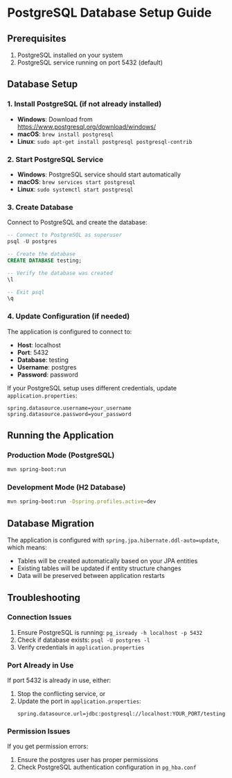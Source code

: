 # PostgreSQL Database Setup Guide

## Prerequisites
1. PostgreSQL installed on your system
2. PostgreSQL service running on port 5432 (default)

## Database Setup

### 1. Install PostgreSQL (if not already installed)
- **Windows**: Download from https://www.postgresql.org/download/windows/
- **macOS**: `brew install postgresql`
- **Linux**: `sudo apt-get install postgresql postgresql-contrib`

### 2. Start PostgreSQL Service
- **Windows**: PostgreSQL service should start automatically
- **macOS**: `brew services start postgresql`
- **Linux**: `sudo systemctl start postgresql`

### 3. Create Database
Connect to PostgreSQL and create the database:

```sql
-- Connect to PostgreSQL as superuser
psql -U postgres

-- Create the database
CREATE DATABASE testing;

-- Verify the database was created
\l

-- Exit psql
\q
```

### 4. Update Configuration (if needed)
The application is configured to connect to:
- **Host**: localhost
- **Port**: 5432
- **Database**: testing
- **Username**: postgres
- **Password**: password

If your PostgreSQL setup uses different credentials, update `application.properties`:

```properties
spring.datasource.username=your_username
spring.datasource.password=your_password
```

## Running the Application

### Production Mode (PostgreSQL)
```bash
mvn spring-boot:run
```

### Development Mode (H2 Database)
```bash
mvn spring-boot:run -Dspring.profiles.active=dev
```

## Database Migration
The application is configured with `spring.jpa.hibernate.ddl-auto=update`, which means:
- Tables will be created automatically based on your JPA entities
- Existing tables will be updated if entity structure changes
- Data will be preserved between application restarts

## Troubleshooting

### Connection Issues
1. Ensure PostgreSQL is running: `pg_isready -h localhost -p 5432`
2. Check if database exists: `psql -U postgres -l`
3. Verify credentials in `application.properties`

### Port Already in Use
If port 5432 is already in use, either:
1. Stop the conflicting service, or
2. Update the port in `application.properties`:
   ```properties
   spring.datasource.url=jdbc:postgresql://localhost:YOUR_PORT/testing
   ```

### Permission Issues
If you get permission errors:
1. Ensure the postgres user has proper permissions
2. Check PostgreSQL authentication configuration in `pg_hba.conf` 